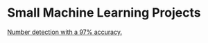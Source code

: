 # Small Machine Learning Projects

[Number detection with a 97% accuracy.](https://github.com/Florin-Birgu/Machine-Learning/blob/master/number_detection_97.ipynb)
